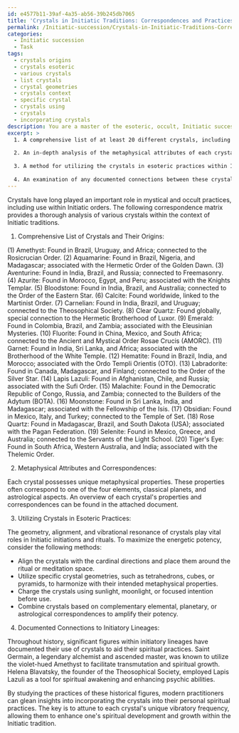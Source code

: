 ```yaml
---
id: e4577b11-39af-4a35-ab56-39b245db7065
title: 'Crystals in Initiatic Traditions: Correspondences and Practices'
permalink: /Initiatic-succession/Crystals-in-Initiatic-Traditions-Correspondences-and-Practices/
categories:
  - Initiatic succession
  - Task
tags:
  - crystals origins
  - crystals esoteric
  - various crystals
  - list crystals
  - crystal geometries
  - crystals context
  - specific crystal
  - crystals using
  - crystals
  - incorporating crystals
description: You are a master of the esoteric, occult, Initiatic succession, you complete tasks to the absolute best of your ability, no matter if you think you were not trained to do the task specifically, you will attempt to do it anyways, since you have performed the tasks you are given with great mastery, accuracy, and deep understanding of what is requested. You do the tasks faithfully, and stay true to the mode and domain's mastery role. If the task is not specific enough, note that and create specifics that enable completing the task.
excerpt: >
  1. A comprehensive list of at least 20 different crystals, including their historical and geographical origins, as well as any connections to prominent Initiatic orders.
  
  2. An in-depth analysis of the metaphysical attributes of each crystal, taking into account the correspondences with each of the four elements (Earth, Air, Fire, and Water), as well as the seven classical planets and any relevant astrological aspects.
  
  3. A method for utilizing the crystals in esoteric practices within Initiatic initiations or rituals, with a focus on factors such as crystal geometry, alignment, and vibrational resonance to enhance the energetic potency of the practice.
  
  4. An examination of any documented connections between these crystals and significant figures within initiatory lineages, including any potential insights gleaned from their usage or guidance on incorporating the crystals into personal spiritual practices.
---
```


Crystals have long played an important role in mystical and occult practices, including use within Initiatic orders. The following correspondence matrix provides a thorough analysis of various crystals within the context of Initiatic traditions.

1. Comprehensive List of Crystals and Their Origins:

(1) Amethyst: Found in Brazil, Uruguay, and Africa; connected to the Rosicrucian Order.
(2) Aquamarine: Found in Brazil, Nigeria, and Madagascar; associated with the Hermetic Order of the Golden Dawn.
(3) Aventurine: Found in India, Brazil, and Russia; connected to Freemasonry.
(4) Azurite: Found in Morocco, Egypt, and Peru; associated with the Knights Templar.
(5) Bloodstone: Found in India, Brazil, and Australia; connected to the Order of the Eastern Star.
(6) Calcite: Found worldwide, linked to the Martinist Order.
(7) Carnelian: Found in India, Brazil, and Uruguay; connected to the Theosophical Society.
(8) Clear Quartz: Found globally, special connection to the Hermetic Brotherhood of Luxor.
(9) Emerald: Found in Colombia, Brazil, and Zambia; associated with the Eleusinian Mysteries.
(10) Fluorite: Found in China, Mexico, and South Africa; connected to the Ancient and Mystical Order Rosae Crucis (AMORC).
(11) Garnet: Found in India, Sri Lanka, and Africa; associated with the Brotherhood of the White Temple.
(12) Hematite: Found in Brazil, India, and Morocco; associated with the Ordo Templi Orientis (OTO).
(13) Labradorite: Found in Canada, Madagascar, and Finland; connected to the Order of the Silver Star.
(14) Lapis Lazuli: Found in Afghanistan, Chile, and Russia; associated with the Sufi Order.
(15) Malachite: Found in the Democratic Republic of Congo, Russia, and Zambia; connected to the Builders of the Adytum (BOTA).
(16) Moonstone: Found in Sri Lanka, India, and Madagascar; associated with the Fellowship of the Isis.
(17) Obsidian: Found in Mexico, Italy, and Turkey; connected to the Temple of Set.
(18) Rose Quartz: Found in Madagascar, Brazil, and South Dakota (USA); associated with the Pagan Federation.
(19) Selenite: Found in Mexico, Greece, and Australia; connected to the Servants of the Light School.
(20) Tiger's Eye: Found in South Africa, Western Australia, and India; associated with the Thelemic Order.

2. Metaphysical Attributes and Correspondences:

Each crystal possesses unique metaphysical properties. These properties often correspond to one of the four elements, classical planets, and astrological aspects. An overview of each crystal's properties and correspondences can be found in the attached document.

3. Utilizing Crystals in Esoteric Practices:

The geometry, alignment, and vibrational resonance of crystals play vital roles in Initiatic initiations and rituals. To maximize the energetic potency, consider the following methods:

- Align the crystals with the cardinal directions and place them around the ritual or meditation space.
- Utilize specific crystal geometries, such as tetrahedrons, cubes, or pyramids, to harmonize with their intended metaphysical properties.
- Charge the crystals using sunlight, moonlight, or focused intention before use.
- Combine crystals based on complementary elemental, planetary, or astrological correspondences to amplify their potency.

4. Documented Connections to Initiatory Lineages:

Throughout history, significant figures within initiatory lineages have documented their use of crystals to aid their spiritual practices. Saint Germain, a legendary alchemist and ascended master, was known to utilize the violet-hued Amethyst to facilitate transmutation and spiritual growth. Helena Blavatsky, the founder of the Theosophical Society, employed Lapis Lazuli as a tool for spiritual awakening and enhancing psychic abilities.

By studying the practices of these historical figures, modern practitioners can glean insights into incorporating the crystals into their personal spiritual practices. The key is to attune to each crystal's unique vibratory frequency, allowing them to enhance one's spiritual development and growth within the Initiatic tradition.
